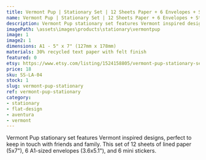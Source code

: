 ```yaml
---
title: Vermont Pup | Stationary Set | 12 Sheets Paper + 6 Envelopes + Stickers
name: Vermont Pup | Stationary Set | 12 Sheets Paper + 6 Envelopes + Stickers
description: Vermont Pup stationary set features Vermont inspired designs, perfect to keep in touch with friends and family. This set of 12 sheets of lined paper (5x7"), 6 A1-sized envelopes (3.6x5.1"), and 6 mini stickers. 
imagePath: \assets\images\products\stationary\vermontpup
image: 1
image2: 1
dimensions: A1 - 5" x 7" (127mm x 178mm)
materials: 30% recycled text paper with felt finish
featured: 0
etsy: https://www.etsy.com/listing/1524158805/vermont-pup-stationary-set-12-sheets
price: 18
sku: SS-LA-04
stock: 1
slug: vermont-pup-stationary
ref: vermont-pup-stationary
category:
- stationary
- flat-design
- aventura
- vermont
---
```

Vermont Pup stationary set features Vermont inspired designs, perfect to keep in touch with friends and family. This set of 12 sheets of lined paper (5x7"), 6 A1-sized envelopes (3.6x5.1"), and 6 mini stickers. 
